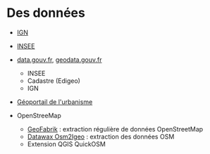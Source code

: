 # Des données

* [IGN](https://geoservices.ign.fr/documentation/diffusion/telechargement-donnees-libres.html)
* [INSEE](https://www.insee.fr/fr/statistiques/2521169)
* [data.gouv.fr](https://www.data.gouv.fr/fr/), [geodata.gouv.fr](https://geo.data.gouv.fr)

  * INSEE
  * Cadastre (Edigeo)
  * IGN

* [Géoportail de l'urbanisme](https://www.geoportail-urbanisme.gouv.fr/)
* OpenStreeMap
    * [GeoFabrik](https://download.geofabrik.de) : extraction régulière de données OpenStreetMap
    * [Datawax Osm2Igeo](https://www.data.data-wax.com/?dir=OSM2IGEO) : extraction des données OSM
    * Extension QGIS QuickOSM
